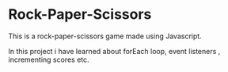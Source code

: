# Rock-Paper-Scissors
This is a rock-paper-scissors game made using Javascript.

In this project i have learned about forEach loop, event listeners , incrementing scores etc.



